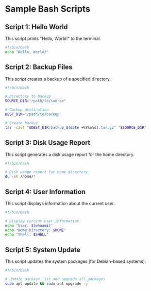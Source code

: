 # Sample Bash Scripts

## Script 1: Hello World

This script prints "Hello, World!" to the terminal.

```bash
#!/bin/bash
echo "Hello, World!"
```

## Script 2: Backup Files

This script creates a backup of a specified directory.

```bash
#!/bin/bash

# Directory to backup
SOURCE_DIR="/path/to/source"

# Backup destination
DEST_DIR="/path/to/backup"

# Create backup
tar -czvf "$DEST_DIR/backup_$(date +%Y%m%d).tar.gz" "$SOURCE_DIR"
```

## Script 3: Disk Usage Report

This script generates a disk usage report for the home directory.

```bash
#!/bin/bash

# Disk usage report for home directory
du -sh /home/*
```

## Script 4: User Information

This script displays information about the current user.

```bash
#!/bin/bash

# Display current user information
echo "User: $(whoami)"
echo "Home Directory: $HOME"
echo "Shell: $SHELL"
```

## Script 5: System Update

This script updates the system packages (for Debian-based systems).

```bash
#!/bin/bash

# Update package list and upgrade all packages
sudo apt update && sudo apt upgrade -y
```
